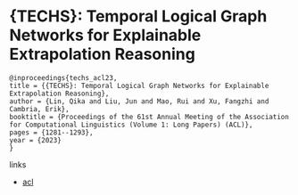 # {TECHS}: Temporal Logical Graph Networks for Explainable Extrapolation Reasoning

```
@inproceedings{techs_acl23,
title = {{TECHS}: Temporal Logical Graph Networks for Explainable Extrapolation Reasoning},
author = {Lin, Qika and Liu, Jun and Mao, Rui and Xu, Fangzhi and Cambria, Erik},
booktitle = {Proceedings of the 61st Annual Meeting of the Association for Computational Linguistics (Volume 1: Long Papers) (ACL)},
pages = {1281--1293},
year = {2023}
}
```

links
- [acl](https://aclanthology.org/2023.acl-long.71)
